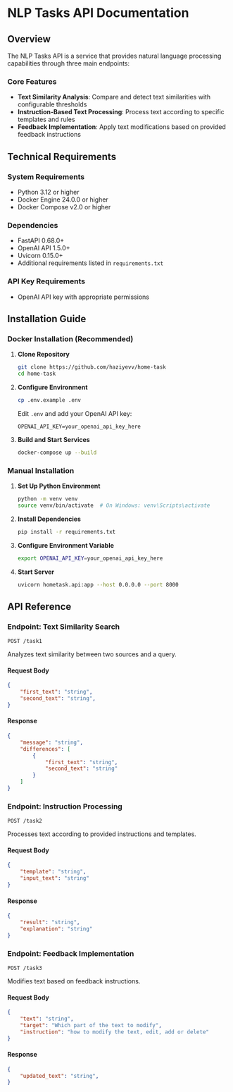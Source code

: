 # NLP Tasks API Documentation

## Overview

The NLP Tasks API is a service that provides natural language processing capabilities through three main endpoints:

### Core Features
- **Text Similarity Analysis**: Compare and detect text similarities with configurable thresholds
- **Instruction-Based Text Processing**: Process text according to specific templates and rules
- **Feedback Implementation**: Apply text modifications based on provided feedback instructions

## Technical Requirements

### System Requirements
- Python 3.12 or higher
- Docker Engine 24.0.0 or higher
- Docker Compose v2.0 or higher

### Dependencies
- FastAPI 0.68.0+
- OpenAI API 1.5.0+
- Uvicorn 0.15.0+
- Additional requirements listed in `requirements.txt`

### API Key Requirements
- OpenAI API key with appropriate permissions

## Installation Guide

### Docker Installation (Recommended)

1. **Clone Repository**
   ```bash
   git clone https://github.com/haziyevv/home-task
   cd home-task
   ```

2. **Configure Environment**
   ```bash
   cp .env.example .env
   ```
   Edit `.env` and add your OpenAI API key:
   ```
   OPENAI_API_KEY=your_openai_api_key_here
   ```

3. **Build and Start Services**
   ```bash
   docker-compose up --build
   ```

### Manual Installation

1. **Set Up Python Environment**
   ```bash
   python -m venv venv
   source venv/bin/activate  # On Windows: venv\Scripts\activate
   ```

2. **Install Dependencies**
   ```bash
   pip install -r requirements.txt
   ```

3. **Configure Environment Variable**
   ```bash
   export OPENAI_API_KEY=your_openai_api_key_here
   ```

4. **Start Server**
   ```bash
   uvicorn hometask.api:app --host 0.0.0.0 --port 8000
   ```

## API Reference

### Endpoint: Text Similarity Search
`POST /task1`

Analyzes text similarity between two sources and a query.

#### Request Body
```json
{
    "first_text": "string",
    "second_text": "string",
}
```

#### Response
```json
{
    "message": "string",
    "differences": [
        {
            "first_text": "string",
            "second_text": "string"
        }
    ]
}
```

### Endpoint: Instruction Processing
`POST /task2`

Processes text according to provided instructions and templates.

#### Request Body
```json
{
    "template": "string",
    "input_text": "string"
}
```

#### Response
```json
{
    "result": "string",
    "explanation": "string"
}
```

### Endpoint: Feedback Implementation
`POST /task3`

Modifies text based on feedback instructions.

#### Request Body
```json
{
    "text": "string",
    "target": "Which part of the text to modify",
    "instruction": "how to modify the text, edit, add or delete"
}
```

#### Response
```json
{
    "updated_text": "string",
}
```
